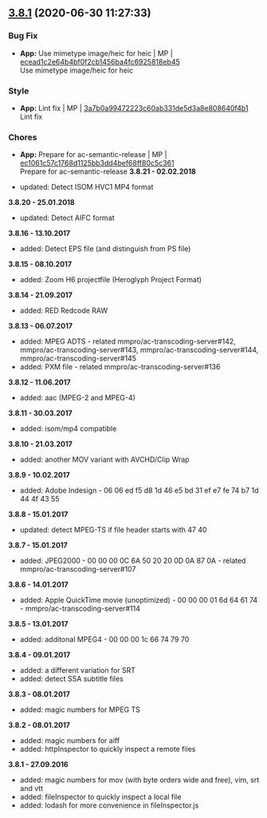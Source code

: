 <a name="3.8.1"></a>

## [3.8.1](https://github.com/mmpro/file-type/compare/v3.8.0..v3.8.1) (2020-06-30 11:27:33)


### Bug Fix

* **App:** Use mimetype image/heic for heic | MP | [ecead1c2e64b4bf0f2cb1456ba4fc6925818eb45](https://github.com/mmpro/file-type/commit/ecead1c2e64b4bf0f2cb1456ba4fc6925818eb45)    
Use mimetype image/heic for heic
### Style

* **App:** Lint fix | MP | [3a7b0a99472223c60ab331de5d3a8e808640f4b1](https://github.com/mmpro/file-type/commit/3a7b0a99472223c60ab331de5d3a8e808640f4b1)    
Lint fix
### Chores

* **App:** Prepare for ac-semantic-release | MP | [ec1061c57c1768d1125bb3dd4bef68ff80c5c361](https://github.com/mmpro/file-type/commit/ec1061c57c1768d1125bb3dd4bef68ff80c5c361)    
Prepare for ac-semantic-release
**3.8.21 - 02.02.2018**
+ updated: Detect ISOM HVC1 MP4 format 

**3.8.20 - 25.01.2018**
+ updated: Detect AIFC format 

**3.8.16 - 13.10.2017**
+ added: Detect EPS file (and distinguish from PS file)

**3.8.15 - 08.10.2017**
+ added: Zoom H6 projectfile (Heroglyph Project Format)

**3.8.14 - 21.09.2017**
+ added: RED Redcode RAW

**3.8.13 - 06.07.2017**
+ added: MPEG ADTS - related mmpro/ac-transcoding-server#142, mmpro/ac-transcoding-server#143, mmpro/ac-transcoding-server#144, mmpro/ac-transcoding-server#145
+ added: PXM file - related mmpro/ac-transcoding-server#136

**3.8.12 - 11.06.2017**
+ added: aac (MPEG-2 and MPEG-4)

**3.8.11 - 30.03.2017**
+ added: isom/mp4 compatible

**3.8.10 - 21.03.2017**
+ added: another MOV variant with AVCHD/Clip Wrap

**3.8.9 - 10.02.2017**
+ added: Adobe Indesign - 06 06 ed f5 d8 1d 46 e5 bd 31 ef e7 fe 74 b7 1d 44 4f 43 55

**3.8.8 - 15.01.2017**
+ updated: detect MPEG-TS if file header starts with 47 40

**3.8.7 - 15.01.2017**
+ added: JPEG2000 - 00 00 00 0C 6A 50 20 20 0D 0A 87 0A - related mmpro/ac-transcoding-server#107

**3.8.6 - 14.01.2017**
+ added: Apple QuickTime movie (unoptimized) - 00 00 00 01 6d 64 61 74 - mmpro/ac-transcoding-server#114

**3.8.5 - 13.01.2017**
+ added: additonal MPEG4 - 00 00 00 1c 66 74 79 70

**3.8.4 - 09.01.2017**
+ added: a different variation for SRT
+ added: detect SSA subtitle files

**3.8.3 - 08.01.2017**
+ added: magic numbers for MPEG TS

**3.8.2 - 08.01.2017**
+ added: magic numbers for aiff
+ added: httpInspector to quickly inspect a remote files

**3.8.1 - 27.09.2016**
+ added: magic numbers for mov (with byte orders wide and free), vim, srt and vtt
+ added: fileInspector to quickly inspect a local file
+ added: lodash for more convenience in fileInspector.js
